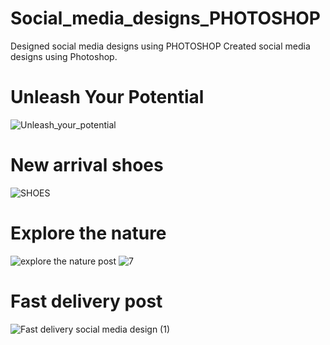 # Social_media_designs_PHOTOSHOP
Designed social media designs using PHOTOSHOP
Created social media designs using Photoshop.
# Unleash Your Potential
![Unleash_your_potential](https://github.com/user-attachments/assets/0e95adde-47e7-4be9-95af-133bb7c716d9)

# New arrival shoes
![SHOES](https://github.com/user-attachments/assets/6d0f800f-c3c2-42c0-87d3-f2d69856cded)

# Explore the nature
![explore the nature post](https://github.com/user-attachments/assets/b77102de-26c5-4d76-a202-e094bcf6c82b)
![7](https://github.com/user-attachments/assets/35c56057-f30d-4e67-ae51-f107c716cb95)

# Fast delivery post
![Fast delivery social media design (1)](https://github.com/user-attachments/assets/d6423b0a-a62c-4949-a70c-57b804863b83)
